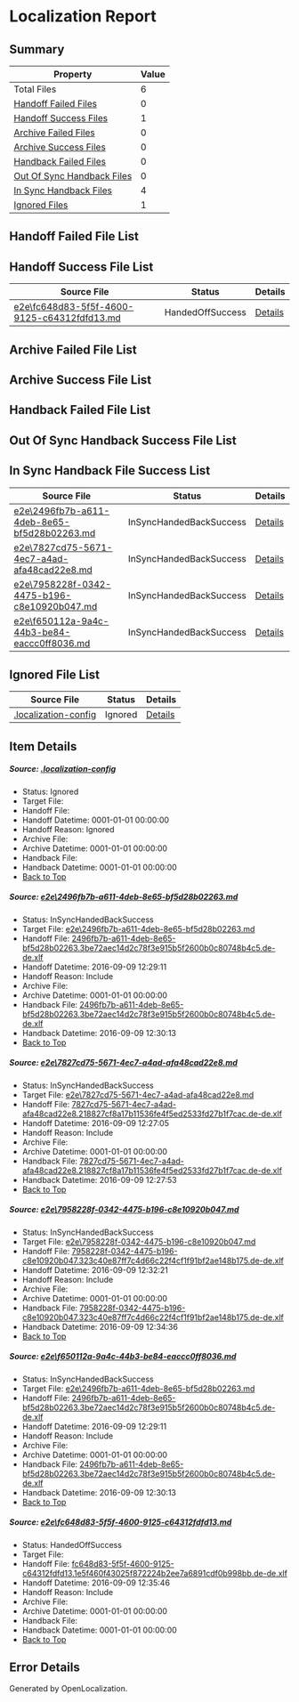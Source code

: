 # <a name='report-top'></a> Localization Report

## Summary
 Property | Value 
 -------- | ----- 
 Total Files | 6
[ Handoff Failed Files ](#handoff-failed-list)| 0
[ Handoff Success Files ](#handoff-success-list)| 1
[ Archive Failed Files ](#archive-failed-list)| 0
[ Archive Success Files ](#archive-success-list)| 0
[ Handback Failed Files ](#handback-failed-list)| 0
[ Out Of Sync Handback Files ](#outofsync-handback-success-list)| 0
[ In Sync Handback Files ](#insync-handback-success-list)| 4
[ Ignored Files ](#ignored-list)| 1

## <a name='handoff-failed-list'></a> Handoff Failed File List

## <a name='handoff-success-list'></a> Handoff Success File List
 Source File | Status | Details 
 ----------- | ------ | ------- 
 [e2e\fc648d83-5f5f-4600-9125-c64312fdfd13.md](https://github.com/OpenLocalizationTestOrg/ol-test0/blob/ecf9d8f1768b3fcc1edf45256007ed912a888313/e2e/fc648d83-5f5f-4600-9125-c64312fdfd13.md) | HandedOffSuccess | [Details](#d9d084629a992a2027fd3de55794f8c40be2a22b5)

## <a name='archive-failed-list'></a> Archive Failed File List

## <a name='archive-success-list'></a> Archive Success File List

## <a name='handback-failed-list'></a> Handback Failed File List

## <a name='outofsync-handback-success-list'></a> Out Of Sync Handback Success File List

## <a name='insync-handback-success-list'></a> In Sync Handback File Success List
 Source File | Status | Details 
 ----------- | ------ | ------- 
 [e2e\2496fb7b-a611-4deb-8e65-bf5d28b02263.md](https://github.com/OpenLocalizationTestOrg/ol-test0/blob/c6c82e5ec259c69c12f71690098e2291695d9d05/e2e/2496fb7b-a611-4deb-8e65-bf5d28b02263.md) | InSyncHandedBackSuccess | [Details](#d2b69d682654edf50a7ecb587012c3bb7fbfa7e41)
 [e2e\7827cd75-5671-4ec7-a4ad-afa48cad22e8.md](https://github.com/OpenLocalizationTestOrg/ol-test0/blob/73feba02d2757c38f4b69a8c4bdc9b7802a6f732/e2e/7827cd75-5671-4ec7-a4ad-afa48cad22e8.md) | InSyncHandedBackSuccess | [Details](#6b627cc3e09b2bcd2c594e16c34eb8ffd33bf3862)
 [e2e\7958228f-0342-4475-b196-c8e10920b047.md](https://github.com/OpenLocalizationTestOrg/ol-test0/blob/4707a95597912fe09953308c8049f162bd1abfe1/e2e/7958228f-0342-4475-b196-c8e10920b047.md) | InSyncHandedBackSuccess | [Details](#d43ae2da0ea8fca49fd76c2bbe701caeb8fcd92d3)
 [e2e\f650112a-9a4c-44b3-be84-eaccc0ff8036.md](https://github.com/OpenLocalizationTestOrg/ol-test0/blob/ecf9d8f1768b3fcc1edf45256007ed912a888313/e2e/f650112a-9a4c-44b3-be84-eaccc0ff8036.md) | InSyncHandedBackSuccess | [Details](#d2b69d682654edf50a7ecb587012c3bb7fbfa7e44)

## <a name='ignored-list'></a> Ignored File List
 Source File | Status | Details 
 ----------- | ------ | ------- 
 [.localization-config](https://github.com/OpenLocalizationTestOrg/ol-test0/blob/ecf9d8f1768b3fcc1edf45256007ed912a888313/.localization-config) | Ignored | [Details](#c268a05ecaa7ec85942ed632c29928ee5bd6da8d0)

## Item Details
##### <a name='c268a05ecaa7ec85942ed632c29928ee5bd6da8d0'></a> Source: [.localization-config](https://github.com/OpenLocalizationTestOrg/ol-test0/blob/ecf9d8f1768b3fcc1edf45256007ed912a888313/.localization-config)
* Status: Ignored
* Target File: 
* Handoff File: 
* Handoff Datetime: 0001-01-01 00:00:00
* Handoff Reason: Ignored
* Archive File: 
* Archive Datetime: 0001-01-01 00:00:00
* Handback File: 
* Handback Datetime: 0001-01-01 00:00:00
* [Back to Top](#report-top)

##### <a name='d2b69d682654edf50a7ecb587012c3bb7fbfa7e41'></a> Source: [e2e\2496fb7b-a611-4deb-8e65-bf5d28b02263.md](https://github.com/OpenLocalizationTestOrg/ol-test0/blob/c6c82e5ec259c69c12f71690098e2291695d9d05/e2e/2496fb7b-a611-4deb-8e65-bf5d28b02263.md)
* Status: InSyncHandedBackSuccess
* Target File: [e2e\2496fb7b-a611-4deb-8e65-bf5d28b02263.md](https://github.com/OpenLocalizationTestOrg/ol-test0-dede/blob/367ebb0ba84375a25d7a4b2c281099cd37bd73c4/e2e/2496fb7b-a611-4deb-8e65-bf5d28b02263.md)
* Handoff File: [2496fb7b-a611-4deb-8e65-bf5d28b02263.3be72aec14d2c78f3e915b5f2600b0c80748b4c5.de-de.xlf](https://github.com/OpenLocalizationTestOrg/ol-test0-handoff/blob/d16fdbf6771278641f340bc97b6698a532f0715f/ol-handoff/OpenLocalizationTestOrg/ol-test0-dede/yuwzho/ht/2496fb7b-a611-4deb-8e65-bf5d28b02263.3be72aec14d2c78f3e915b5f2600b0c80748b4c5.de-de.xlf)
* Handoff Datetime: 2016-09-09 12:29:11
* Handoff Reason: Include
* Archive File: 
* Archive Datetime: 0001-01-01 00:00:00
* Handback File: [2496fb7b-a611-4deb-8e65-bf5d28b02263.3be72aec14d2c78f3e915b5f2600b0c80748b4c5.de-de.xlf](https://github.com/OpenLocalizationTestOrg/ol-test0-handback/blob/b885444fe5b6a73e5a687c0b6cc0008bab2434a3/ol-handback/OpenLocalizationTestOrg/ol-test0-dede/yuwzho/ht/2496fb7b-a611-4deb-8e65-bf5d28b02263.3be72aec14d2c78f3e915b5f2600b0c80748b4c5.de-de.xlf)
* Handback Datetime: 2016-09-09 12:30:13
* [Back to Top](#report-top)

##### <a name='6b627cc3e09b2bcd2c594e16c34eb8ffd33bf3862'></a> Source: [e2e\7827cd75-5671-4ec7-a4ad-afa48cad22e8.md](https://github.com/OpenLocalizationTestOrg/ol-test0/blob/73feba02d2757c38f4b69a8c4bdc9b7802a6f732/e2e/7827cd75-5671-4ec7-a4ad-afa48cad22e8.md)
* Status: InSyncHandedBackSuccess
* Target File: [e2e\7827cd75-5671-4ec7-a4ad-afa48cad22e8.md](https://github.com/OpenLocalizationTestOrg/ol-test0-dede/blob/3983b4e69fdfa2565440f786822ed0e19d52d056/e2e/7827cd75-5671-4ec7-a4ad-afa48cad22e8.md)
* Handoff File: [7827cd75-5671-4ec7-a4ad-afa48cad22e8.218827cf8a17b11536fe4f5ed2533fd27b1f7cac.de-de.xlf](https://github.com/OpenLocalizationTestOrg/ol-test0-handoff/blob/5d6c0a4d21fd65af72abbc15ad180afc5219d2e4/ol-handoff/OpenLocalizationTestOrg/ol-test0-dede/yuwzho/ht/7827cd75-5671-4ec7-a4ad-afa48cad22e8.218827cf8a17b11536fe4f5ed2533fd27b1f7cac.de-de.xlf)
* Handoff Datetime: 2016-09-09 12:27:05
* Handoff Reason: Include
* Archive File: 
* Archive Datetime: 0001-01-01 00:00:00
* Handback File: [7827cd75-5671-4ec7-a4ad-afa48cad22e8.218827cf8a17b11536fe4f5ed2533fd27b1f7cac.de-de.xlf](https://github.com/OpenLocalizationTestOrg/ol-test0-handback/blob/b27fbc4dbf548f7697dc2ed54897fb3be867fa99/ol-handback/OpenLocalizationTestOrg/ol-test0-dede/yuwzho/ht/7827cd75-5671-4ec7-a4ad-afa48cad22e8.218827cf8a17b11536fe4f5ed2533fd27b1f7cac.de-de.xlf)
* Handback Datetime: 2016-09-09 12:27:53
* [Back to Top](#report-top)

##### <a name='d43ae2da0ea8fca49fd76c2bbe701caeb8fcd92d3'></a> Source: [e2e\7958228f-0342-4475-b196-c8e10920b047.md](https://github.com/OpenLocalizationTestOrg/ol-test0/blob/4707a95597912fe09953308c8049f162bd1abfe1/e2e/7958228f-0342-4475-b196-c8e10920b047.md)
* Status: InSyncHandedBackSuccess
* Target File: [e2e\7958228f-0342-4475-b196-c8e10920b047.md](https://github.com/OpenLocalizationTestOrg/ol-test0-dede/blob/e56822708cba022ef352273f8c5c679db774d422/e2e/7958228f-0342-4475-b196-c8e10920b047.md)
* Handoff File: [7958228f-0342-4475-b196-c8e10920b047.323c40e87ff7c4d66c22f4cf1f91bf2ae148b175.de-de.xlf](https://github.com/OpenLocalizationTestOrg/ol-test0-handoff/blob/a6c97acc0738a0f894a0d9bb71d0919f2a203341/ol-handoff/OpenLocalizationTestOrg/ol-test0-dede/yuwzho/ht/7958228f-0342-4475-b196-c8e10920b047.323c40e87ff7c4d66c22f4cf1f91bf2ae148b175.de-de.xlf)
* Handoff Datetime: 2016-09-09 12:32:21
* Handoff Reason: Include
* Archive File: 
* Archive Datetime: 0001-01-01 00:00:00
* Handback File: [7958228f-0342-4475-b196-c8e10920b047.323c40e87ff7c4d66c22f4cf1f91bf2ae148b175.de-de.xlf](https://github.com/OpenLocalizationTestOrg/ol-test0-handback/blob/5734a652a8804eb09f7dcd3ea55180003d4181bb/ol-handback/OpenLocalizationTestOrg/ol-test0-dede/yuwzho/ht/7958228f-0342-4475-b196-c8e10920b047.323c40e87ff7c4d66c22f4cf1f91bf2ae148b175.de-de.xlf)
* Handback Datetime: 2016-09-09 12:34:36
* [Back to Top](#report-top)

##### <a name='d2b69d682654edf50a7ecb587012c3bb7fbfa7e44'></a> Source: [e2e\f650112a-9a4c-44b3-be84-eaccc0ff8036.md](https://github.com/OpenLocalizationTestOrg/ol-test0/blob/ecf9d8f1768b3fcc1edf45256007ed912a888313/e2e/f650112a-9a4c-44b3-be84-eaccc0ff8036.md)
* Status: InSyncHandedBackSuccess
* Target File: [e2e\2496fb7b-a611-4deb-8e65-bf5d28b02263.md](https://github.com/OpenLocalizationTestOrg/ol-test0-dede/blob/367ebb0ba84375a25d7a4b2c281099cd37bd73c4/e2e/2496fb7b-a611-4deb-8e65-bf5d28b02263.md)
* Handoff File: [2496fb7b-a611-4deb-8e65-bf5d28b02263.3be72aec14d2c78f3e915b5f2600b0c80748b4c5.de-de.xlf](https://github.com/OpenLocalizationTestOrg/ol-test0-handoff/blob/d16fdbf6771278641f340bc97b6698a532f0715f/ol-handoff/OpenLocalizationTestOrg/ol-test0-dede/yuwzho/ht/2496fb7b-a611-4deb-8e65-bf5d28b02263.3be72aec14d2c78f3e915b5f2600b0c80748b4c5.de-de.xlf)
* Handoff Datetime: 2016-09-09 12:29:11
* Handoff Reason: Include
* Archive File: 
* Archive Datetime: 0001-01-01 00:00:00
* Handback File: [2496fb7b-a611-4deb-8e65-bf5d28b02263.3be72aec14d2c78f3e915b5f2600b0c80748b4c5.de-de.xlf](https://github.com/OpenLocalizationTestOrg/ol-test0-handback/blob/b885444fe5b6a73e5a687c0b6cc0008bab2434a3/ol-handback/OpenLocalizationTestOrg/ol-test0-dede/yuwzho/ht/2496fb7b-a611-4deb-8e65-bf5d28b02263.3be72aec14d2c78f3e915b5f2600b0c80748b4c5.de-de.xlf)
* Handback Datetime: 2016-09-09 12:30:13
* [Back to Top](#report-top)

##### <a name='d9d084629a992a2027fd3de55794f8c40be2a22b5'></a> Source: [e2e\fc648d83-5f5f-4600-9125-c64312fdfd13.md](https://github.com/OpenLocalizationTestOrg/ol-test0/blob/ecf9d8f1768b3fcc1edf45256007ed912a888313/e2e/fc648d83-5f5f-4600-9125-c64312fdfd13.md)
* Status: HandedOffSuccess
* Target File: 
* Handoff File: [fc648d83-5f5f-4600-9125-c64312fdfd13.1e5f460f43025f872224b2ee7a6891cdf0b998bb.de-de.xlf](https://github.com/OpenLocalizationTestOrg/ol-test0-handoff/blob/17d6ed80634aa9b8085742b5a901e2a368710d6f/ol-handoff/OpenLocalizationTestOrg/ol-test0-dede/yuwzho/ht/fc648d83-5f5f-4600-9125-c64312fdfd13.1e5f460f43025f872224b2ee7a6891cdf0b998bb.de-de.xlf)
* Handoff Datetime: 2016-09-09 12:35:46
* Handoff Reason: Include
* Archive File: 
* Archive Datetime: 0001-01-01 00:00:00
* Handback File: 
* Handback Datetime: 0001-01-01 00:00:00
* [Back to Top](#report-top)


## Error Details

Generated by OpenLocalization.
